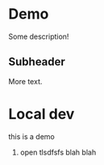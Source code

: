 # Demo

Some description!

## Subheader

More text.

# Local dev

this is a demo

1. open tlsdfsfs blah blah